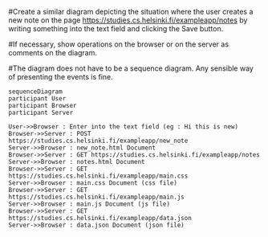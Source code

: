 #Create a similar diagram depicting the situation where the user creates a new note on the page https://studies.cs.helsinki.fi/exampleapp/notes by writing something into the text field and clicking the Save button.

#If necessary, show operations on the browser or on the server as comments on the diagram.

#The diagram does not have to be a sequence diagram. Any sensible way of presenting the events is fine.
```mermaid
sequenceDiagram
participant User
participant Browser
participant Server

User->>Browser : Enter into the text field (eg : Hi this is new)
Browser->>Server : POST https://studies.cs.helsinki.fi/exampleapp/new_note
Server->>Browser : new_note.html Document 
Browser->>Server : GET https://studies.cs.helsinki.fi/exampleapp/notes
Server->>Browser : notes.html Document 
Browser->>Server : GET https://studies.cs.helsinki.fi/exampleapp/main.css
Server->>Browser : main.css Document (css file)
Browser->>Server : GET https://studies.cs.helsinki.fi/exampleapp/main.js
Server->>Browser : main.js Document (js file)
Browser->>Server : GET https://studies.cs.helsinki.fi/exampleapp/data.json
Server->>Browser : data.json Document (json file)
```
